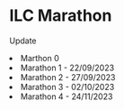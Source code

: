 # ILC Marathon
Update
<li>Marthon 0 </li>
<li>Marathon 1 - 22/09/2023</li>
<li>Marathon 2 - 27/09/2023</li>
<li>Marathon 3 - 02/10/2023</li>
<li>Marathon 4 - 24/11/2023</li>
